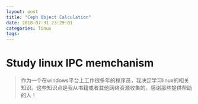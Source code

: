 ```yaml
---
layout: post
title: "Ceph Object Calculation"
date: 2018-07-31 23:29:01
categories: linux
tags:
---
```


# Study linux IPC memchanism
> 作为一个在windows平台上工作很多年的程序员，我决定学习linux的相关知识。这些知识点是我从书籍或者其他网络资源收集的。感谢那些提供帮助的人！